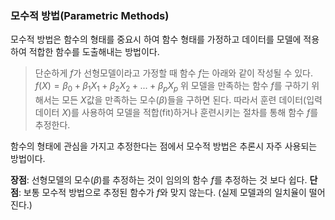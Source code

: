 ### 모수적 방법(Parametric Methods)
모수적 방법은 함수의 형태를 중요시 하여 함수 형태를 가정하고 데이터를 모델에 적용하여 적합한 함수를 도출해내는 방법이다.

>단순하게 $f$가 선형모델이라고 가정할 때 함수 $f$는 아래와 같이 작성될 수 있다.
>$f(X) = \beta_0 + \beta_1X_1 + \beta_2X_2 + ... + \beta_pX_p$
>위 모델을 만족하는 함수 $f$를 구하기 위해서는 모든 $X$값을 만족하는 모수($\beta$)들을 구하면 된다. 따라서 훈련 데이터(입력 데이터 $X$)를 사용하여 모델을 적합(fit)하거나 훈련시키는 절차를 통해 함수 $f$를 추정한다.

함수의 형태에 관심을 가지고 추정한다는 점에서 모수적 방법은 추론시 자주 사용되는 방법이다.

**장점**: 선형모델의 모수($\beta$)를 추정하는 것이 임의의 함수 $f$를 추정하는 것 보다 쉽다.
**단점**: 보통 모수적 방법으로 추정된 함수가 $f$와 맞지 않는다. (실제 모델과의 일치율이 떨어진다.)